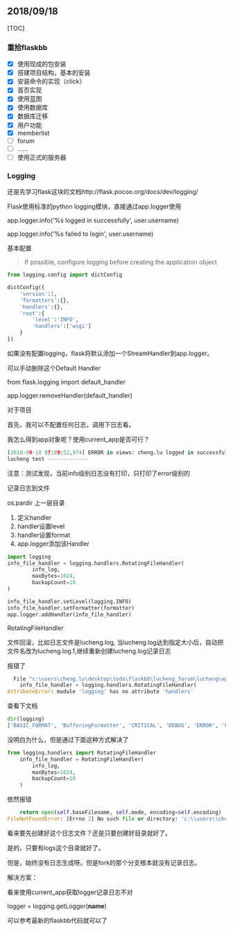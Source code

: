 ## 2018/09/18

[TOC]

### 重拾flaskbb

- [x] 使用现成的包安装
- [x] 搭建项目结构，基本的安装
- [x] 安装命令的实现（click）
- [x] 首页实现
- [x] 使用蓝图
- [x] 使用数据库
- [x] 数据库迁移
- [x] 用户功能
- [x] memberlist
- [ ] forum
- [ ] ......
- [ ] 使用正式的服务器

### Logging

还是先学习flask这块的文档http://flask.pocoo.org/docs/dev/logging/

Flask使用标准的python logging模块，直接通过app.logger使用

app.logger.info('%s logged in successfully', user.username)

app.logger.info('%s failed to login', user.username)

基本配置

> If possible, configure logging before creating the application object

```Python
from logging.config import dictConfig

dictConfig({
    'version':1,
    'formatters':{},
    'handlers':{},
    'root':{
    	'level':'INFO',
    	'handlers':['wsgi']
    }
})
```

如果没有配置logging，flask将默认添加一个StreamHandler到app.logger。

可以手动删除这个Default Handler

from flask.logging import default_handler

app.logger.removeHandler(default_handler)



对于项目

首先，我可以不配置任何日志，调用下日志看。

我怎么得到app对象呢？使用current_app是否可行？

```python
[2018-09-18 07:09:52,974] ERROR in views: cheng.lu logged in successfully---------
lucheng test -------------
```

注意：测试发现，当前info级别日志没有打印，只打印了error级别的



记录日志到文件

os.pardir 上一层目录

1. 定义handler
2. handler设置level
3. handler设置format
4. app.logger添加该Handler

```python
import logging
info_file_handler = logging.handlers.RotatingFileHandler(
        info_log,
        maxBytes=1024,
        backupCount=10
)

info_file_handler.setLevel(logging.INFO)
info_file_handler.setFormatter(formatter)
app.logger.addHandler(info_file_handler)

```

RotatingFileHandler

文件回滚，比如日志文件是lucheng.log, 当lucheng.log达到指定大小后，自动把文件名改为lucheng.log.1,继续重新创建lucheng.log记录日志

报错了

```python
  File "c:\users\cheng.lu\desktop\todo\flaskbb\lucheng_forum\lucheng\app.py", line 45, in configure_logging
    info_file_handler = logging.handlers.RotatingFileHandler(
AttributeError: module 'logging' has no attribute 'handlers'
```

查看下文档

```python
dir(logging)
['BASIC_FORMAT', 'BufferingFormatter', 'CRITICAL', 'DEBUG', 'ERROR', 'FATAL', 'FileHandler', 'Filter', 'Filterer', 'Formatter', 'Handler', 'INFO', 'LogRecord', 'Logger', 'LoggerAdapter', 'Manager', 'NOTSET', 'NullHandler', 'PercentStyle', 'PlaceHolder', 'RootLogger', 'StrFormatStyle', 'StreamHandler', 'StringTemplateStyle', 'Template', 'WARN', 'WARNING', 'STYLES', 'StderrHandler', 'all', 'author', 'builtins', 'cached', 'date', 'doc', 'file', 'loader', 'name', 'package', 'path', 'spec', 'status', 'version', 'acquireLock', 'addHandlerRef', 'checkLevel', 'defaultFormatter', 'defaultLastResort', 'handlerList', 'handlers', 'levelToName', 'lock', 'logRecordFactory', 'loggerClass', 'nameToLevel', 'releaseLock', 'removeHandlerRef', 'showwarning', 'srcfile', 'startTime', 'warnings_showwarning', 'addLevelName', 'atexit', 'basicConfig', 'captureWarnings', 'collections', 'critical', 'currentframe', 'debug', 'disable', 'error', 'exception', 'fatal', 'getLevelName', 'getLogRecordFactory', 'getLogger', 'getLoggerClass', 'info', 'io', 'lastResort', 'log', 'logMultiprocessing', 'logProcesses', 'logThreads', 'makeLogRecord', 'os', 'raiseExceptions', 'root', 'setLogRecordFactory', 'setLoggerClass', 'shutdown', 'sys', 'threading', 'time', 'traceback', 'warn', 'warning', 'warnings', 'weakref']
```

没明白为什么，但是通过下面这种方式解决了

```python
from logging.handlers import RotatingFileHandler
    info_file_handler = RotatingFileHandler(
        info_log,
        maxBytes=1024,
        backupCount=10
    )
```

依然报错

```python
    return open(self.baseFilename, self.mode, encoding=self.encoding)
FileNotFoundError: [Errno 2] No such file or directory: 'c:\\users\\cheng.lu\\desktop\\todo\\flaskbb\\lucheng_forum\\logs\\info.log'
```

看来要先创建好这个日志文件？还是只要创建好目录就好了。

是的，只要有logs这个目录就好了。

但是，始终没有日志生成呀。但是fork的那个分支根本就没有记录日志。

解决方案：

看来使用current_app获取logger记录日志不对

logger = logging.getLogger(__name__)

可以参考最新的flaskbb代码就可以了












